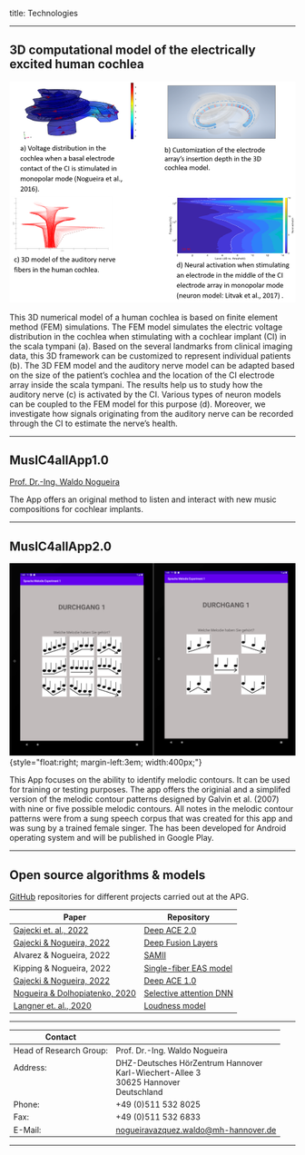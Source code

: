 title: Technologies

- - -

##  3D computational model of the electrically excited human cochlea

<p align="center">
  <img width="600" src="technologies/3D_models.png">
</p>

This 3D numerical model of a human cochlea is based on finite element method (FEM) simulations. The FEM model simulates the electric voltage distribution in the cochlea when stimulating with a cochlear implant (CI) in the scala tympani (a). Based on the several landmarks from clinical imaging data, this 3D framework can be customized to represent individual patients (b). The 3D FEM model and the auditory nerve model can be adapted based on the size of the patient’s cochlea and the location of the CI electrode array inside the scala tympani. The results help us to study how the auditory nerve (c) is activated by the CI. Various types of neuron models can be coupled to the FEM model for this purpose (d). Moreover, we investigate how signals originating from the auditory nerve can be recorded through the CI to estimate the nerve’s health. 

- - -


## MusIC4allApp1.0
[Prof. Dr.-Ing. Waldo Nogueira](nogueira.md)

The App offers an original method to listen and interact with new music compositions for cochlear implants. 

- - -

## MusIC4allApp2.0

![music4all1.0](technologies/musicapp_sina.png){style="float:right; margin-left:3em; width:400px;"}

This App focuses on the ability to identify melodic contours. It can be used for training or testing purposes. The app offers the originial and a simplifed version of the melodic contour patterns designed by Galvin et al. (2007) with nine or five possible melodic contours. All notes in the melodic contour patterns were from a sung speech corpus that was created for this app and was sung by a trained female singer. The has been developed for Android operating system and will be published in Google Play.

- - -

## Open source algorithms & models

[GitHub](https://github.com/APGDHZ) repositories for different projects carried out at the APG.

| Paper                   |Repository                  |
| ------------------------|--------------------------- |
|[Gajecki et. al., 2022](https://www.biorxiv.org/content/10.1101/2022.11.11.516123v1.full.pdf) | [Deep ACE 2.0](https://github.com/APGDHZ/DeepACE2.0)|
|[Gajecki & Nogueira, 2022](https://www.techrxiv.org/articles/preprint/Deep_Latent_Fusion_Layers_for_Binaural_Speech_Enhancement/21215378) | [Deep Fusion Layers](https://github.com/APGDHZ/FusionLayers)|
|Alvarez & Nogueira, 2022 | [SAMII](https://github.com/APGDHZ/clarity_CC_SAMII)|
|Kipping & Nogueira, 2022 | [Single-fiber EAS model](https://github.com/APGDHZ/Single-fiber-EAS-model)|
|[Gajecki & Nogueira, 2022](https://ieeexplore.ieee.org/document/9746963)| [Deep ACE 1.0](https://github.com/APGDHZ/DeepACE)
|[Nogueira & Dolhopiatenko, 2020](https://ieeexplore.ieee.org/document/9054021)| [Selective attention DNN](https://github.com/APGDHZ/SelectiveAttentionDNN)|
|[Langner et. al., 2020](https://www.sciencedirect.com/science/article/pii/S0378595520303622?via%3Dihub)| [Loudness model](https://github.com/APGDHZ/LoudnessModel)|

---

| Contact                 |                            |
| ------------------------|--------------------------- |
| Head of Research Group:<br>          | Prof. Dr.-Ing. Waldo Nogueira|
| Address: <br><br><br>   | DHZ-Deutsches HörZentrum Hannover<br> Karl-Wiechert-Allee 3 <br> 30625 Hannover <br> Deutschland |
| Phone:                  | +49 (0)511 532 8025 |
| Fax:                    | +49 (0)511 532 6833 |
| E-Mail:                 |<nogueiravazquez.waldo@mh-hannover.de>|


---


